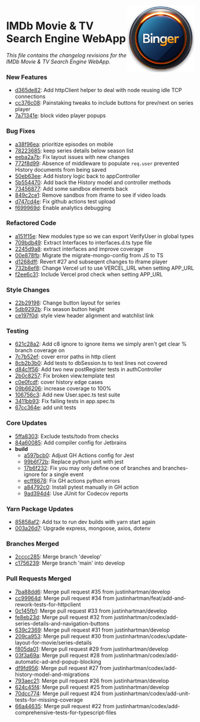 <img align="right" src="https://github.com/justinhartman/imdb-app/raw/main/public/images/favicons/apple-touch-icon.png" />

# IMDb Movie & TV Search Engine WebApp

_This file contains the changelog revisions for the IMDb Movie & TV Search Engine WebApp._

### New Features

- [d365de82](https://github.com/justinhartman/imdb-app/commit/d365de823bfb328da7bcdfe888ccca42bde367c1): Add httpClient helper to deal with node reusing idle TCP connections 
- [cc376c08](https://github.com/justinhartman/imdb-app/commit/cc376c0866fa8686c52b208b7a74e51e2efa2411): Painstaking tweaks to include buttons for prev/next on series player 
- [7a71341e](https://github.com/justinhartman/imdb-app/commit/7a71341e1641f62445e20f0528949314c7f5f17c): block video player popups 

### Bug Fixes

- [a38f96ea](https://github.com/justinhartman/imdb-app/commit/a38f96eae1c0c6e62758cf76c8a2893bea883bf7): prioritize episodes on mobile 
- [78223685](https://github.com/justinhartman/imdb-app/commit/7822368511d7e974643e70a4f8f65dca0677095c): keep series details below season list 
- [eeba2a7b](https://github.com/justinhartman/imdb-app/commit/eeba2a7b7469b8e209e3fecf6b5d83625da7b4bc): Fix layout issues with new changes 
- [772f8d99](https://github.com/justinhartman/imdb-app/commit/772f8d994160a8ebeb8c8381a462b8dc76c96b62):  Absence of middleware to populate `req.user` prevented History documents from being saved 
- [50eb63ee](https://github.com/justinhartman/imdb-app/commit/50eb63eea3328427429edb9ce9910d3a1a5b9a9c): Add history logic back to appController 
- [5b554470](https://github.com/justinhartman/imdb-app/commit/5b55447082b7276822de20f5b61d44209646ace9): Add back the History model and controller methods 
- [73456877](https://github.com/justinhartman/imdb-app/commit/7345687708b7d937e8b928f8535f854790b40713): Add some sandbox elements back 
- [849c2ce1](https://github.com/justinhartman/imdb-app/commit/849c2ce11c256520f4586465371946a4db7d5134): Remove sandbox from iframe to see if video loads 
- [d747cd4e](https://github.com/justinhartman/imdb-app/commit/d747cd4efcf1ee77a8249aafcbc9661c87c7c5d3): Fix github actions test upload 
- [f699969d](https://github.com/justinhartman/imdb-app/commit/f699969dd74198afbd21ba3019b0197efd653a96): Enable analytics debugging 

### Refactored Code

- [a151f15e](https://github.com/justinhartman/imdb-app/commit/a151f15e9a228f6fab434ac9c4c6283d214ce0e3): New modules type so we can export VerifyUser in global types 
- [709bdb49](https://github.com/justinhartman/imdb-app/commit/709bdb49b48da5f9c09a2f60584ad35bc234d36a): Extract Interfaces to interfaces.d.ts type file 
- [2245d9a8](https://github.com/justinhartman/imdb-app/commit/2245d9a8abbfa104440780fb377456edf60be2dc): extract interfaces and improve coverage 
- [00e878fb](https://github.com/justinhartman/imdb-app/commit/00e878fb9a7411c084358df19d9aa0849e24154c): Migrate the migrate-mongo-config from JS to TS 
- [d1268dff](https://github.com/justinhartman/imdb-app/commit/d1268dff18b5c2b8b22a22ce1603a4491250eef5): Revert #27 and subseqent changes to iframe player 
- [732b8ef8](https://github.com/justinhartman/imdb-app/commit/732b8ef80dc81edf28b1ecce6ac8be82c9f10b2f): Change Vercel url to use VERCEL_URL when setting APP_URL 
- [f2ee6c31](https://github.com/justinhartman/imdb-app/commit/f2ee6c31c36077243a96cf6340398d11a625851a): Include Vercel prod check when setting APP_URL 

### Style Changes

- [22b29198](https://github.com/justinhartman/imdb-app/commit/22b29198116ecff134e2851e17df3fa86b56e60a): Change button layout for series 
- [5db9292b](https://github.com/justinhartman/imdb-app/commit/5db9292b41526d5addce9b6f6116cd89ffd2b62e): Fix season button height 
- [ce197f0d](https://github.com/justinhartman/imdb-app/commit/ce197f0de7251222ccb315d558a065c52d615e19): style view header alignment and watchlist link 

### Testing

- [621c28a2](https://github.com/justinhartman/imdb-app/commit/621c28a21c4c1447ae6ffb899c93249e5eddc00d): Add c8 ignore to ignore items we simply aren't get clear % branch coverage on 
- [7c7b52ef](https://github.com/justinhartman/imdb-app/commit/7c7b52efb112c9d426d886787ea1219664626032): cover error paths in http client 
- [8cb2b3b0](https://github.com/justinhartman/imdb-app/commit/8cb2b3b0e91387a980f1b87c1d1477a356c66566): Add tests to dbSession.ts to test lines not covered 
- [d84c1f56](https://github.com/justinhartman/imdb-app/commit/d84c1f567deb7a52580c94df8180337eb5602f03): Add two new postRegister tests in authController 
- [2b0c8257](https://github.com/justinhartman/imdb-app/commit/2b0c82573c06d7ce6bc2e0f9648a0941de247ed4): Fix broken view.template test 
- [c0e0fcdf](https://github.com/justinhartman/imdb-app/commit/c0e0fcdfe625d48c0fc9e82cf56e4c78c99b97c5): cover history edge cases 
- [09b66206](https://github.com/justinhartman/imdb-app/commit/09b66206dbaf25fcf373ad8f787dc6382c2ee2fe): increase coverage to 100% 
- [106756c3](https://github.com/justinhartman/imdb-app/commit/106756c3bf8cc65dd94657f3154f48e89220b6a6): Add new User.spec.ts test suite 
- [3411bb93](https://github.com/justinhartman/imdb-app/commit/3411bb939fcdd27d8ee7318ae0f570acfeec94de): Fix failing tests in app.spec.ts 
- [67cc364e](https://github.com/justinhartman/imdb-app/commit/67cc364ee7f46a45812565710624706ec5b3c320): add unit tests 

### Core Updates

- [5ffa8303](https://github.com/justinhartman/imdb-app/commit/5ffa8303d3c17bf035b3048ecfdea5d47fa53c6a): Exclude tests/todo from checks 
- [84a60085](https://github.com/justinhartman/imdb-app/commit/84a600850699e27e5a6e7976e4febb4700047f48): Add compiler config for Jetbrains 
- **build**
    - [a597bcb0](https://github.com/justinhartman/imdb-app/commit/a597bcb09ce6ee12efbddb83ec2d13fae20abcb5): Adjust GH Actions config for Jest 
    - [99b6f72b](https://github.com/justinhartman/imdb-app/commit/99b6f72b38a3ccf386bc388cfb6240ab4a411207): Replace python junit with jest 
    - [17b6f232](https://github.com/justinhartman/imdb-app/commit/17b6f23257aded56fc85cdb2a7af7185afb439ed): Fix you may only define one of branches and branches-ignore for a single event 
    - [ecff8678](https://github.com/justinhartman/imdb-app/commit/ecff867846be19e00007eae8e5eef3b4fd15194e): Fix GH actions python errors 
    - [a84792c0](https://github.com/justinhartman/imdb-app/commit/a84792c0245929c2914d4000444fe9ad50e45c2f): Install pytest manually in GH action 
    - [9ad394d4](https://github.com/justinhartman/imdb-app/commit/9ad394d48625d989f8c609e280b9414e666e42c2): Use JUnit for Codecov reports 


### Yarn Package Updates

- [85858af2](https://github.com/justinhartman/imdb-app/commit/85858af2dca8ca3c6f26f672bff2c1f2cffa4fe9): Add tsx to run dev builds with yarn start again 
- [003a26d7](https://github.com/justinhartman/imdb-app/commit/003a26d790866b425618fdec0e4fee9858d64b78): Upgrade express, mongoose, axios, dotenv 

### Branches Merged

- [2cccc285](https://github.com/justinhartman/imdb-app/commit/2cccc2858d0da02594163a08a9e9904b9137f2d4): Merge branch 'develop' 
- [c1756239](https://github.com/justinhartman/imdb-app/commit/c1756239b0a57e6c300b24b999db6a49d1d702fd): Merge branch 'main' into develop 

### Pull Requests Merged

- [7ba88dd6](https://github.com/justinhartman/imdb-app/commit/7ba88dd66b643dd1eb5f105c310a2e30b3381bf7): Merge pull request #35 from justinhartman/develop 
- [cc99964d](https://github.com/justinhartman/imdb-app/commit/cc99964da2fc2b869c453aeebdcdfa96fa78f1a6): Merge pull request #34 from justinhartman/feat/add-and-rework-tests-for-httpclient 
- [0c145fb1](https://github.com/justinhartman/imdb-app/commit/0c145fb1bb03c3979793c58c010a9c2a6bf6a097): Merge pull request #33 from justinhartman/develop 
- [fe8eb23d](https://github.com/justinhartman/imdb-app/commit/fe8eb23da9e6b4fed72aad9e9da72c161e6d139f): Merge pull request #32 from justinhartman/codex/add-series-details-and-navigation-buttons 
- [639c2369](https://github.com/justinhartman/imdb-app/commit/639c23694337252835836357f6f97a443611f09f): Merge pull request #31 from justinhartman/develop 
- [209ca953](https://github.com/justinhartman/imdb-app/commit/209ca953b95741a33aa03582afca042065a78623): Merge pull request #30 from justinhartman/codex/update-layout-for-movie/series-details 
- [f805da01](https://github.com/justinhartman/imdb-app/commit/f805da01702e19511a426a2167d7f30488131594): Merge pull request #29 from justinhartman/develop 
- [03f3a69a](https://github.com/justinhartman/imdb-app/commit/03f3a69a25b2a087ac43b68789764a02c5acd206): Merge pull request #28 from justinhartman/codex/add-automatic-ad-and-popup-blocking 
- [df9fd956](https://github.com/justinhartman/imdb-app/commit/df9fd95651c7a30aac0cff7d646343a6674e0f92): Merge pull request #27 from justinhartman/codex/add-history-model-and-migrations 
- [793aec21](https://github.com/justinhartman/imdb-app/commit/793aec214b25da79dc65e1294c2ce11c2e3506dd): Merge pull request #26 from justinhartman/develop 
- [624c45f4](https://github.com/justinhartman/imdb-app/commit/624c45f49e0703631371e3b76cace971ef5586cf): Merge pull request #25 from justinhartman/develop 
- [70dcc774](https://github.com/justinhartman/imdb-app/commit/70dcc7742f1de404587feceb0338d8e17132d9b4): Merge pull request #24 from justinhartman/codex/add-unit-tests-for-missing-coverage 
- [66a44635](https://github.com/justinhartman/imdb-app/commit/66a44635daeb06284e246d5c127272362f0960b5): Merge pull request #22 from justinhartman/codex/add-comprehensive-tests-for-typescript-files 

